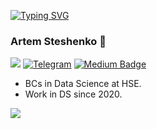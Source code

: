 [![Typing SVG](https://readme-typing-svg.herokuapp.com?font=Fira+Code&pause=1000&color=2CABF7&width=435&lines=Hi!+I'm+a+Artem)](https://git.io/typing-svg)
### Artem Steshenko 👋
![](https://komarev.com/ghpvc/?username=artemsteshenko&color=green)
[![Telegram](https://badgen.net/badge/icon/telegram?icon=telegram&label)](https://t.me/steshenkotema)
[![Medium Badge](https://badgen.net/badge/icon/medium?icon=medium&label)](https://medium.com/@steshenkotema)
- BCs in Data Science at HSE. 
- Work in DS since 2020. 

![](https://leetcard.jacoblin.cool/steshenko_artem?animation=false)


